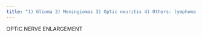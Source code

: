 ```yaml
---
title: "1) Glioma 2) Meningiomas 3) Optic neuritis 4) Others: lymphoma / sarcoid"
---
```

OPTIC NERVE 
ENLARGEMENT


